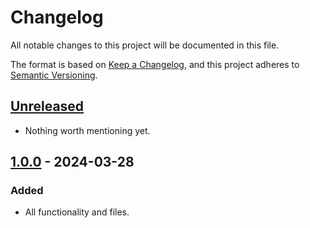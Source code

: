 # Changelog

All notable changes to this project will be documented in this file.

The format is based on [Keep a Changelog](https://keepachangelog.com/en/1.0.0/),
and this project adheres to [Semantic Versioning](https://semver.org/spec/v2.0.0.html).


## [Unreleased]

- Nothing worth mentioning yet.


## [1.0.0] - 2024-03-28

### Added

- All functionality and files.


[unreleased]: https://github.com/foundata/roundcube-plugin-identity-from-directory/compare/v1.0.0...HEAD
[1.0.0]: https://github.com/foundata/roundcube-plugin-identity-from-directory/releases/tag/v1.0.0
